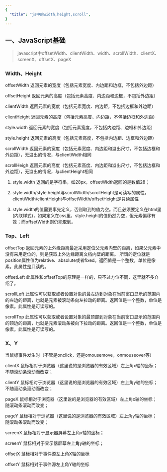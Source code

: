 ```yaml
---
{
  "title": "js中的width,height,scroll",
}
---
```


## 一、JavaScript基础

> javascript中offsetWidth、clientWidth、width、scrollWidth、clientX、screenX、offsetX、pageX


### Width、Height

  offsetWidth     返回元素的宽度（包括元素宽度、内边距和边框，不包括外边距）

  offsetHeight    返回元素的高度（包括元素高度、内边距和边框，不包括外边距）

  clientWidth     返回元素的宽度（包括元素宽度、内边距，不包括边框和外边距）

  clientHeight    返回元素的高度（包括元素高度、内边距，不包括边框和外边距）

  style.width     返回元素的宽度（包括元素宽度，不包括内边距、边框和外边距）

  style.height    返回元素的高度（包括元素高度，不包括内边距、边框和外边距）

  scrollWidth     返回元素的宽度（包括元素宽度、内边距和溢出尺寸，不包括边框和外边距），无溢出的情况，与clientWidth相同

  scrollHeigh     返回元素的高度（包括元素高度、内边距和溢出尺寸，不包括边框和外边距），无溢出的情况，与clientHeight相同

  1. style.width 返回的是字符串，如28px，offsetWidth返回的是数值28；

  2. style.width/style.height与scrollWidth/scrollHeight是可读写的属性，clientWidth/clientHeight与offsetWidth/offsetHeight是只读属性

  3. style.width的值需要事先定义，否则取到的值为空。而且必须要定义在html里(内联样式)，如果定义在css里，style.height的值仍然为空，但元素偏移有效；而offsetWidth则仍能取到。

### Top、Left

  offsetTop     返回元素的上外缘距离最近采用定位父元素内壁的距离，如果父元素中没有采用定位的，则是获取上外边缘距离文档内壁的距离。 所谓的定位就是position属性值为relative、absolute或者fixed。返回值是一个整数，单位是像素。此属性是只读的。

  offsetLeft    此属性和offsetTop的原理是一样的，只不过方位不同，这里就不多介绍了。

  scrollLeft    此属性可以获取或者设置对象的最左边到对象在当前窗口显示的范围内的左边的距离，也就是元素被滚动条向左拉动的距离。返回值是一个整数，单位是像素。此属性是可读写的。

  scrollTop     此属性可以获取或者设置对象的最顶部到对象在当前窗口显示的范围内的顶边的距离，也就是元素滚动条被向下拉动的距离。返回值是一个整数，单位是像素。此属性是可读写的。


### X、Y

当鼠标事件发生时（不管是onclick，还是omousemove，onmouseover等）

clientX        鼠标相对于浏览器（这里说的是浏览器的有效区域）左上角x轴的坐标；  不随滚动条滚动而改变；

clientY        鼠标相对于浏览器（这里说的是浏览器的有效区域）左上角y轴的坐标；  不随滚动条滚动而改变；

pageX          鼠标相对于浏览器（这里说的是浏览器的有效区域）左上角x轴的坐标；  随滚动条滚动而改变；

pageY          鼠标相对于浏览器（这里说的是浏览器的有效区域）左上角y轴的坐标；  随滚动条滚动而改变；

screenX        鼠标相对于显示器屏幕左上角x轴的坐标；  

screenY        鼠标相对于显示器屏幕左上角y轴的坐标；  

offsetX        鼠标相对于事件源左上角X轴的坐标

offsetY        鼠标相对于事件源左上角Y轴的坐标

